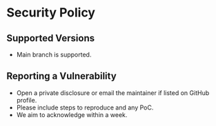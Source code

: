 # Security Policy

## Supported Versions
- Main branch is supported.

## Reporting a Vulnerability
- Open a private disclosure or email the maintainer if listed on GitHub profile.
- Please include steps to reproduce and any PoC.
- We aim to acknowledge within a week.
